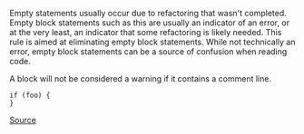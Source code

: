 Empty statements usually occur due to refactoring that wasn't completed.
Empty block statements such as this are usually an indicator of an error, or at the very least, an indicator that some refactoring is likely needed.
This rule is aimed at eliminating empty block statements. While not technically an error, empty block statements can be a source of confusion when reading code.

A block will not be considered a warning if it contains a comment line.

```
if (foo) {
}

```

[Source](http://eslint.org/docs/rules/no-empty)
